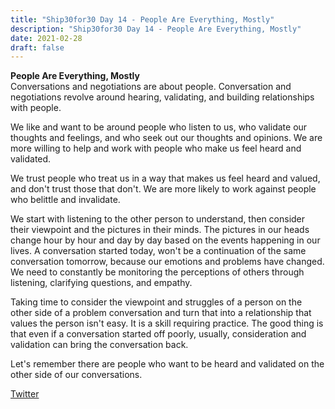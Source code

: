 ```yaml
---
title: "Ship30for30 Day 14 - People Are Everything, Mostly"
description: "Ship30for30 Day 14 - People Are Everything, Mostly"
date: 2021-02-28
draft: false
---
```


**People Are Everything, Mostly**  
Conversations and negotiations are about people. Conversation and negotiations revolve around hearing, validating, and building relationships with people.  

We like and want to be around people who listen to us, who validate our thoughts and feelings, and who seek out our thoughts and opinions. We are more willing to help and work with people who make us feel heard and validated. 

We trust people who treat us in a way that makes us feel heard and valued, and don't trust those that don't. We are more likely to work against people who belittle and invalidate.  

We start with listening to the other person to understand, then consider their viewpoint and the pictures in their minds. The pictures in our heads change hour by hour and day by day based on the events happening in our lives. A conversation started today, won't be a continuation of the same conversation tomorrow, because our emotions and problems have changed. We need to constantly be monitoring the perceptions of others through listening, clarifying questions, and empathy.  

Taking time to consider the viewpoint and struggles of a person on the other side of a problem conversation and turn that into a relationship that values the person isn't easy. It is a skill requiring practice. The good thing is that even if a conversation started off poorly, usually, consideration and validation can bring the conversation back.  

Let's remember there are people who want to be heard and validated on the other side of our conversations.   


[Twitter](https://twitter.com/hippiebikeracer/status/1366030657017774083?s=20)